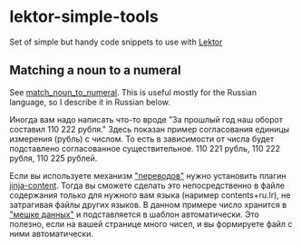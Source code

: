 # lektor-simple-tools
Set of simple but handy code snippets to use with [Lektor](https://www.getlektor.com/)

## Matching a noun to a numeral
See  [match_noun_to_numeral](/match_noun_to_numeral). This is useful mostly for the Russian language, so I describe it in Russian below.

Иногда вам надо написать что-то вроде "За прошлый год наш оборот составил 110 222 рубля." Здесь показан пример согласования единицы измерения (рубль) с числом. То есть в зависимости от числа будет подставлено согласованное существительное. 110 221 рубль, 110 222 рубля, 110 225 рублей. 

Если вы используете механизм ["переводов"](https://www.getlektor.com/docs/content/alts/) нужно установить плагин [jinja-content](https://www.getlektor.com/plugins/lektor-jinja-content/). Тогда вы сможете сделать это непосредственно в файле содержания только для нужного вам языка (наример contents+ru.lr), не затрагивая файлы других языков. 
В данном примере число хранится в ["мешке данных"](https://www.getlektor.com/docs/content/databags/) и подставляется в шаблон автоматически. Это полезно, если на вашей странице много чисел, и вы формируете файл с ними автоматически.
